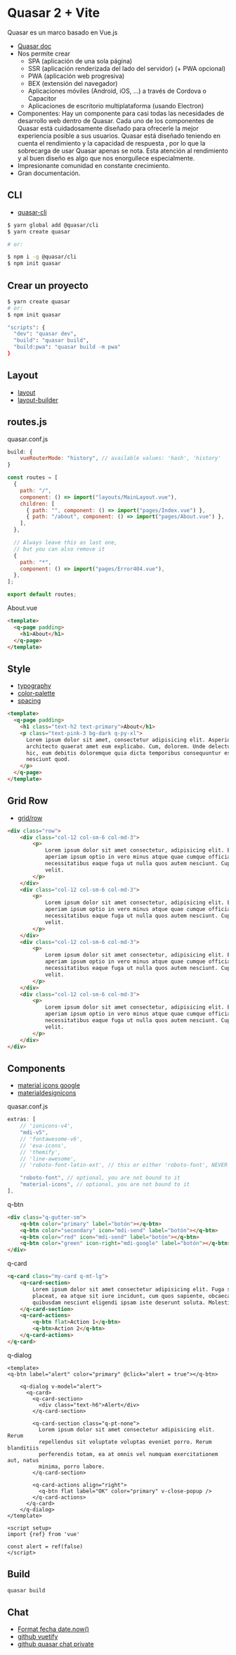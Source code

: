# Quasar 2 + Vite

Quasar es un marco basado en Vue.js

- [Quasar doc](https://quasar.dev/)
- Nos permite crear
    - SPA (aplicación de una sola página)
    - SSR (aplicación renderizada del lado del servidor) (+ PWA opcional)
    - PWA (aplicación web progresiva)
    - BEX (extensión del navegador)
    - Aplicaciones móviles (Android, iOS, …) a través de Cordova o Capacitor
    - Aplicaciones de escritorio multiplataforma (usando Electron)
- Componentes: Hay un componente para casi todas las necesidades de desarrollo web dentro de Quasar. Cada uno de los componentes de Quasar está cuidadosamente diseñado para ofrecerle la mejor experiencia posible a sus usuarios. Quasar está diseñado teniendo en cuenta el rendimiento y la capacidad de respuesta , por lo que la sobrecarga de usar Quasar apenas se nota. Esta atención al rendimiento y al buen diseño es algo que nos enorgullece especialmente.
- Impresionante comunidad en constante crecimiento.
- Gran documentación.

## CLI
- [quasar-cli](https://quasar.dev/start/quasar-cli)

```sh
$ yarn global add @quasar/cli
$ yarn create quasar

# or:

$ npm i -g @quasar/cli
$ npm init quasar
```

## Crear un proyecto
```sh
$ yarn create quasar
# or:
$ npm init quasar
```

```sh
"scripts": {
  "dev": "quasar dev",
  "build": "quasar build",
  "build:pwa": "quasar build -m pwa"
}
```

## Layout

- [layout](https://quasar.dev/layout/layout)
- [layout-builder](https://quasar.dev/layout-builder)

## routes.js

quasar.conf.js
```js
build: {
    vueRouterMode: "history", // available values: 'hash', 'history'
}
```

```js
const routes = [
  {
    path: "/",
    component: () => import("layouts/MainLayout.vue"),
    children: [
      { path: "", component: () => import("pages/Index.vue") },
      { path: "/about", component: () => import("pages/About.vue") },
    ],
  },

  // Always leave this as last one,
  // but you can also remove it
  {
    path: "*",
    component: () => import("pages/Error404.vue"),
  },
];

export default routes;
```

About.vue
```html
<template>
  <q-page padding>
    <h1>About</h1>
  </q-page>
</template>
```

## Style
- [typography](https://quasar.dev/style/typography)
- [color-palette](https://quasar.dev/style/color-palette)
- [spacing](https://quasar.dev/style/spacing)

```html
<template>
  <q-page padding>
    <h1 class="text-h2 text-primary">About</h1>
    <p class="text-pink-3 bg-dark q-py-xl">
      Lorem ipsum dolor sit amet, consectetur adipisicing elit. Asperiores
      architecto quaerat amet eum explicabo. Cum, dolorem. Unde delectus vero
      hic, eum debitis doloremque quia dicta temporibus consequuntur esse
      nesciunt quod.
    </p>
  </q-page>
</template>
```

## Grid Row
- [grid/row](https://quasar.dev/layout/grid/row)

```html
<div class="row">
    <div class="col-12 col-sm-6 col-md-3">
        <p>
            Lorem ipsum dolor sit amet consectetur, adipisicing elit. Eveniet,
            aperiam ipsum optio in vero minus atque quae cumque officia facilis
            necessitatibus eaque fuga ut nulla quos autem nesciunt. Cupiditate,
            velit.
        </p>
    </div>
    <div class="col-12 col-sm-6 col-md-3">
        <p>
            Lorem ipsum dolor sit amet consectetur, adipisicing elit. Eveniet,
            aperiam ipsum optio in vero minus atque quae cumque officia facilis
            necessitatibus eaque fuga ut nulla quos autem nesciunt. Cupiditate,
            velit.
        </p>
    </div>
    <div class="col-12 col-sm-6 col-md-3">
        <p>
            Lorem ipsum dolor sit amet consectetur, adipisicing elit. Eveniet,
            aperiam ipsum optio in vero minus atque quae cumque officia facilis
            necessitatibus eaque fuga ut nulla quos autem nesciunt. Cupiditate,
            velit.
        </p>
    </div>
    <div class="col-12 col-sm-6 col-md-3">
        <p>
            Lorem ipsum dolor sit amet consectetur, adipisicing elit. Eveniet,
            aperiam ipsum optio in vero minus atque quae cumque officia facilis
            necessitatibus eaque fuga ut nulla quos autem nesciunt. Cupiditate,
            velit.
        </p>
    </div>
</div>
```

## Components
- [material icons google](https://fonts.google.com/icons)
- [materialdesignicons](https://materialdesignicons.com/)

quasar.conf.js
```js
extras: [
    // 'ionicons-v4',
    "mdi-v5",
    // 'fontawesome-v6',
    // 'eva-icons',
    // 'themify',
    // 'line-awesome',
    // 'roboto-font-latin-ext', // this or either 'roboto-font', NEVER both!

    "roboto-font", // optional, you are not bound to it
    "material-icons", // optional, you are not bound to it
],
```

q-btn
```html
<div class="q-gutter-sm">
    <q-btn color="primary" label="botón"></q-btn>
    <q-btn color="secondary" icon="mdi-send" label="botón"></q-btn>
    <q-btn color="red" icon="mdi-send" label="botón"></q-btn>
    <q-btn color="green" icon-right="mdi-google" label="botón"></q-btn>
</div>
```

q-card
```html
<q-card class="my-card q-mt-lg">
    <q-card-section>
        Lorem ipsum dolor sit amet consectetur adipisicing elit. Fuga sed error
        placeat, ea atque sit iure incidunt, cum quos sapiente, obcaecati
        quibusdam nesciunt eligendi ipsam iste deserunt soluta. Molestias, esse!
    </q-card-section>
    <q-card-actions>
        <q-btn flat>Action 1</q-btn>
        <q-btn>Action 2</q-btn>
    </q-card-actions>
</q-card>
```

q-dialog
```vue
<template>
<q-btn label="alert" color="primary" @click="alert = true"></q-btn>

    <q-dialog v-model="alert">
      <q-card>
        <q-card-section>
          <div class="text-h6">Alert</div>
        </q-card-section>

        <q-card-section class="q-pt-none">
          Lorem ipsum dolor sit amet consectetur adipisicing elit. Rerum
          repellendus sit voluptate voluptas eveniet porro. Rerum blanditiis
          perferendis totam, ea at omnis vel numquam exercitationem aut, natus
          minima, porro labore.
        </q-card-section>

        <q-card-actions align="right">
          <q-btn flat label="OK" color="primary" v-close-popup />
        </q-card-actions>
      </q-card>
    </q-dialog>
</template>

<script setup>
import {ref} from 'vue'

const alert = ref(false)
</script>
```

## Build
```sh
quasar build
```

## Chat
- [Format fecha date.now()](https://www.freecodecamp.org/news/javascript-date-now-how-to-get-the-current-date-in-javascript/)
- [github vuetify](https://github.com/bluuweb/vuetify3-firestore-chat-vue3-firebase)
- [github quasar chat private](https://github.com/bluuweb/quasar-vite-chat-private)

